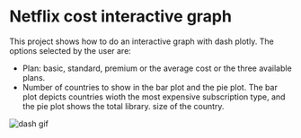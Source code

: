 # Netflix cost interactive graph 
This project shows how to do an interactive graph with dash plotly. The options selected by the user are:
* Plan: basic, standard, premium or the average cost or the three available plans.
* Number of countries to show in the bar plot and the pie plot. The bar plot depicts countries wioth the most expensive subscription type, and the pie plot shows the total library. size of the country.


![dash gif](https://user-images.githubusercontent.com/97046344/153580925-9bd46461-0740-4521-80d0-6f93a6ee3e0a.gif)
